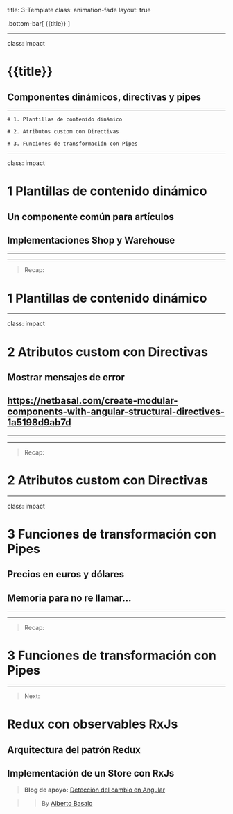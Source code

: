 title: 3-Template
class: animation-fade
layout: true

.bottom-bar[
{{title}}
]

---

class: impact

# {{title}}

## Componentes dinámicos, directivas y pipes

---

    # 1. Plantillas de contenido dinámico

    # 2. Atributos custom con Directivas

    # 3. Funciones de transformación con Pipes


---

class: impact

# 1 Plantillas de contenido dinámico

## Un componente común para artículos
## Implementaciones Shop y Warehouse

---


---

> Recap:

# 1 Plantillas de contenido dinámico

---

class: impact

# 2 Atributos custom con Directivas

## Mostrar mensajes de error
## https://netbasal.com/create-modular-components-with-angular-structural-directives-1a5198d9ab7d

---



---

> Recap:

# 2 Atributos custom con Directivas

---

class: impact

# 3 Funciones de transformación con Pipes

## Precios en euros y dólares
## Memoria para no re llamar...

---

---

> Recap:

# 3 Funciones de transformación con Pipes

---


> Next:

# Redux con observables RxJs

## Arquitectura del patrón Redux
## Implementación de un Store con RxJs


> **Blog de apoyo:** [Detección del cambio en Angular](https://academia-binaria.com/deteccion-del-cambio-en-Angular/)

> > By [Alberto Basalo](https://twitter.com/albertobasalo)
